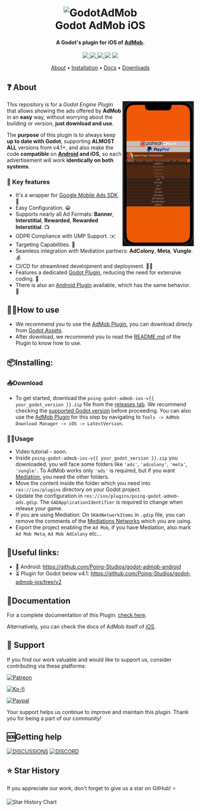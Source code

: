 
<h1 align="center">
  <br>
  <img src="https://i.imgur.com/N2OW34R.png" alt="GodotAdMob" width=500>
  <br>
  Godot AdMob iOS
  <br>
</h1>

<h4 align="center">A Godot's plugin for iOS of <a href="https://admob.google.com" target="_blank">AdMob</a>.</h4>

<p align="center">
  <a href="https://github.com/Poing-Studios/godot-admob-ios/releases">
    <img src="https://img.shields.io/github/v/tag/Poing-Studios/godot-admob-ios?label=Version">
  </a>
  <a href="https://github.com/Poing-Studios/godot-admob-ios/actions/workflows/release_ios.yml">
    <img src="https://github.com/Poing-Studios/godot-admob-ios/actions/workflows/release_ios.yml/badge.svg?branch=1.1.0">
  </a>
  <a href="https://github.com/Poing-Studios/godot-admob-ios/releases">
    <img src="https://img.shields.io/github/downloads/Poing-Studios/godot-admob-ios/total?style=social">
  </a>
  <img src="https://img.shields.io/github/stars/Poing-Studios/godot-admob-ios?style=social">
  <img src="https://img.shields.io/github/license/Poing-Studios/godot-admob-ios?style=plastic">
</p>

<p align="center">
  <a href="#about">About</a> •
  <a href="#installation">Installation</a> •
  <a href="#documentation">Docs</a> •
  <a href="https://github.com/Poing-Studios/godot-admob-ios/releases">Downloads</a> 
</p>

## ❓ About 

<img src="static/admob.webp" align="right"
     alt="Preview" width="auto" height="390">


This repository is for a _Godot Engine Plugin_ that allows showing the ads offered by **AdMob** in an **easy** way, without worrying about the building or version, **just download and use**.

The **purpose** of this plugin is to always keep **up to date with Godot**, supporting **ALMOST ALL** versions from v4.1+, and also make the code **compatible** on **[Android](https://github.com/Poing-Studios/godot-admob-android) and iOS**, so each advertisement will work **identically on both systems**.

### 🔑 Key features

- It's a wrapper for [Google Mobile Ads SDK](https://developers.google.com/admob/ios/download). 🎁
- Easy Configuration. 😀
- Supports nearly all Ad Formats: **Banner**, **Interstitial**, **Rewarded**, **Rewarded Interstitial**. 📺
- GDPR Compliance with UMP Support. ✉️
- Targeting Capabilities. 🎯
- Seamless integration with Mediation partners: **AdColony**, **Meta**, **Vungle**. 💰
- CI/CD for streamlined development and deployment. 🔄🚀
- Features a dedicated [Godot Plugin](https://github.com/Poing-Studios/godot-admob-plugin), reducing the need for extensive coding. 🔌
- There is also an [Android Plugin](https://github.com/Poing-Studios/godot-admob-android) available, which has the same behavior. 🤖

## 🙋‍♂️How to use 
- We recommend you to use the [AdMob Plugin](https://github.com/Poing-Studios/godot-admob-plugin), you can download direcly from [Godot Assets](https://godotengine.org/asset-library/asset/933).
- After download, we recommend you to read the [README.md](https://github.com/Poing-Studios/godot-admob-plugin/blob/master/README.md) of the Plugin to know how to use.

## 📦Installing:

### 📥Download
- To get started, download the `poing-godot-admob-ios-v{{ your_godot_version }}.zip` file from the [releases tab](https://github.com/Poing-Studios/godot-admob-ios/releases). We recommend checking the [supported Godot version](https://github.com/Poing-Studios/godot-admob-versions/blob/master/versions.json) before proceeding. You can also use the [AdMob Plugin](https://github.com/Poing-Studios/godot-admob-plugin) for this step by navigating to `Tools -> AdMob Download Manager -> iOS -> LatestVersion`.


### 🧑‍💻Usage
- Video tutorial - soon.
- Inside `poing-godot-admob-ios-v{{ your_godot_version }}.zip` you downloaded, you will face some folders like `'ads'`, `'adcolony'`, `'meta'`, `'vungle'`. To AdMob works only `'ads'` is required, but if you want [Mediation](https://support.google.com/admob/answer/13420272?hl=en), you need the other folders.
- Move the content inside the folder which you need into ```res://ios/plugins``` directory on your Godot project.
- Update the configuration in ```res://ios/plugins/poing-godot-admob-ads.gdip```. The `GADApplicationIdentifier` is required to change when release your game.
- If you are using Mediation: On `SKAdNetworkItems` in `.gdip` file, you can remove the comments of the [Mediations Networks](https://developers.google.com/admob/ios/choose-networks) which you are using.
- Export the project enabling the `Ad Mob`, if you have Mediation, also mark `Ad Mob Meta`, `Ad Mob AdColony` etc...


## 📎Useful links:
- 🤖 Android: https://github.com/Poing-Studios/godot-admob-android
- ⏳ Plugin for Godot below v4.1: https://github.com/Poing-Studios/godot-admob-ios/tree/v2

## 📄Documentation
For a complete documentation of this Plugin: [check here](docs).

Alternatively, you can check the docs of AdMob itself of [iOS](https://developers.google.com/admob/ios/quick-start).

## 🙏 Support
If you find our work valuable and would like to support us, consider contributing via these platforms:

[![Patreon](https://img.shields.io/badge/Support%20us%20on-Patreon-orange?style=for-the-badge&logo=patreon)](https://patreon.com/poingstudios)

[![Ko-fi](https://img.shields.io/badge/Buy%20us%20a-coffee-yellow?style=for-the-badge&logo=ko-fi)](https://ko-fi.com/poingstudios)

[![Paypal](https://img.shields.io/badge/Donate-via%20Paypal-blue?style=for-the-badge&logo=paypal)](https://www.paypal.com/donate/?hosted_button_id=EBUVPEGF4BUR8)

Your support helps us continue to improve and maintain this plugin. Thank you for being a part of our community!


## 🆘Getting help
[![DISCUSSIONS](https://img.shields.io/badge/Discussions-green?style=for-the-badge)](https://github.com/Poing-Studios/godot-admob-ios/discussions)
[![DISCORD](https://img.shields.io/badge/Discord-7289DA?style=for-the-badge)](https://discord.com/invite/YEPvYjSSMk)


## ⭐ Star History
If you appreciate our work, don't forget to give us a star on GitHub! ⭐

![Star History Chart](https://api.star-history.com/svg?repos=Poing-studios/godot-admob-ios&type=Date)
